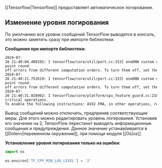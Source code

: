 [[Tensorflow|Tensorflow]] предоставляет автоматическое логирование.

## Изменение уровня логирования

По умолчанию все уровни сообщений TensorFlow выводятся в консоль, это можно заметить сразу при импорте библиотеки.

**Сообщения при импорте библиотеки:**

```Shell
2024-07-26 21:40:04.408192: I tensorflow/core/util/port.cc:153] oneDNN custom operations are on. You may see slightly different numerical results due to floating-point round-off errors from different computation orders. To turn them off, set the environment variable `TF_ENABLE_ONEDNN_OPTS=0`.  
2024-07-26 21:40:21.752619: I tensorflow/core/util/port.cc:153] oneDNN custom operations are on. You may see slightly different numerical results due to floating-point round-off errors from different computation orders. To turn them off, set the environment variable `TF_ENABLE_ONEDNN_OPTS=0`.  
2024-07-26 21:40:31.028982: I tensorflow/core/platform/cpu_feature_guard.cc:210] This TensorFlow binary is optimized to use available CPU instructions in performance-critical operations.  
To enable the following instructions: AVX2 FMA, in other operations, rebuild TensorFlow with the appropriate compiler flags.
```

Вывод сообщений можно отключить, предприняв соответствующие меры. Для этого можно редактировать уровень логирования. Установив его значение на 2, TensorFlow перестанет выводить информационные сообщения и предупреждения. Данное значение устанавливается в [[Dotenv|переменном окружении]], при помощи модуля [[Os|os]].

**Установление уровня логирования только на ошибки:**

```Python
import os  
  
os.environ['TF_CPP_MIN_LOG_LEVEL'] = '2'
```